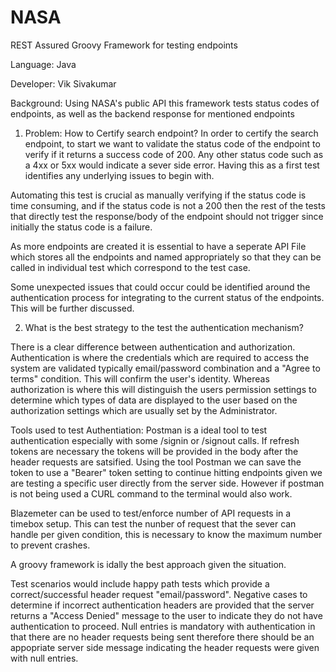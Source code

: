 # NASA
REST Assured Groovy Framework for testing endpoints



Language: Java


Developer: Vik Sivakumar



Background: Using NASA's public API this framework tests status codes of endpoints, as well as the backend response for mentioned endpoints

1. Problem: How to Certify search endpoint? 
In order to certify the search endpoint, to start we want to validate the status code of the endpoint to verify if it returns a success code of 200.  Any other status code such as a 4xx or 5xx would indicate a sever side error. Having this as a first test identifies any underlying issues to begin with. 

Automating this test is crucial as manually verifying if the status code is time consuming, and if the status code is not a 200 then the rest of the tests that directly test the response/body of the endpoint should not trigger since initially the status code is a failure. 

As more endpoints are created it is essential to have a seperate API File which stores all the endpoints and named appropriately so that they can be called in individual test which correspond to the test case. 


Some unexpected issues that could occur could be identified around the authentication process for integrating to the current status of the endpoints. This will be further discussed. 


2. What is the best strategy to the test the authentication mechanism?

There is a clear difference between authentication and authorization. Authentication is where the credentials which are required to access the system are validated typically email/password combination and a "Agree to terms" condition. This will confirm the user's identity. Whereas authorization is where this will distinguish the users permission settings to determine which types of data are displayed to the user based on the authorization settings which are usually set by the Administrator. 

Tools used to test Authentiation: Postman is a ideal tool to test authentication especially with some /signin or /signout calls. If refresh tokens are necessary the tokens will be provided in the body after the header requests are satsified. Using the tool Postman we can save the token to use a "Bearer" token setting to continue hitting endpoints given we are testing a specific user directly from the server side. However if postman is not being used a CURL command to the terminal would also work. 

Blazemeter can be used to test/enforce number of API requests in a timebox setup. This can test the nunber of request that the sever can handle per given condition, this is necessary to know the maximum number to prevent crashes. 


A groovy framework is idally the best approach given the situation. 

Test scenarios would include happy path tests which provide a correct/successful header request "email/password". Negative cases to determine if incorrect authentication headers are provided that the server returns a "Access Denied" message to the user to indicate they do not have authentication to proceed. Null entries is mandatory with authentication in that there are no header requests being sent therefore there should be an appopriate server side message indicating the header requests were given with null entries. 

